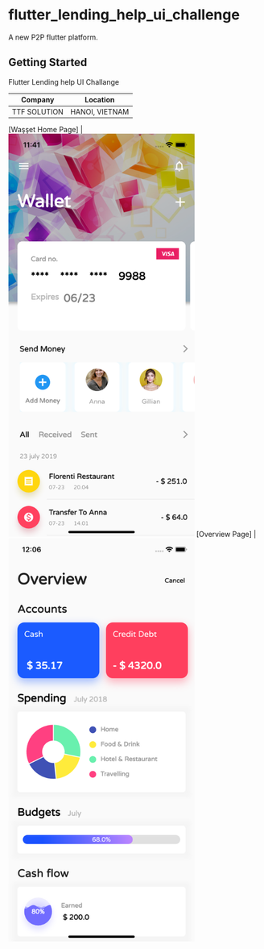 # flutter_lending_help_ui_challenge

A new P2P flutter platform.

## Getting Started
Flutter Lending help UI Challange
  
  Company | Location   
 --- | --- 
 TTF SOLUTION  | HANOI, VIETNAM
 
 [Waşşet Home Page] | <img src="screens/homepage.png" height= "800"/>
 [Overview Page] | <img src="screens/overviewpage.png" height= "800"/>
 
 

